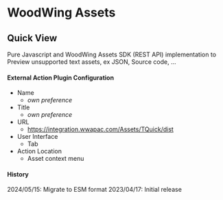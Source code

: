 # WoodWing Assets
## Quick View

Pure Javascript and WoodWing Assets SDK (REST API) implementation to Preview unsupported text assets, ex JSON, Source code, ...

#### External Action Plugin Configuration
* Name
    * *own preference*
* Title
    * *own preference*
* URL
    * https://integration.wwapac.com/Assets/TQuick/dist
* User Interface
    * Tab
* Action Location
    * Asset context menu



#### History
2024/05/15: Migrate to ESM format
2023/04/17: Initial release